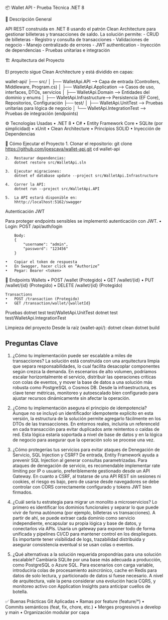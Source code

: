 📦 Wallet API - Prueba Técnica .NET 8

🧠 Descripción General

API REST construida en .NET 8 usando el patrón Clean Architecture para gestionar billeteras y transacciones de saldo. La solución permite:
	- CRUD de billeteras
	- Registro y consulta de transacciones
	- Validaciones de negocio
	- Manejo centralizado de errores
	- JWT authentication
	- Inyección de dependencias
	- Pruebas unitarias e integración

🏗️ Arquitectura del Proyecto

El proyecto sigue Clean Architecture y está dividido en capas:

wallet-api/
├── src/
│   ├── WalletApi.API           --> Capa de entrada (Controllers, Middleware, Program.cs)
│   ├── WalletApi.Application   --> Casos de uso, interfaces, DTOs, servicios
│   ├── WalletApi.Domain        --> Entidades del dominio y enums
│   ├── WalletApi.Infrastructure--> Persistencia (EF Core), Repositorios, Configuración
├── test/
│   ├── WalletApi.UnitTest      --> Pruebas unitarias para lógica de negocio
│   └── WalletApi.IntegrationTest --> Pruebas de integración (endpoints)

⚙️ Tecnologías Usadas
	•	.NET 8
	•	C#
	•	Entity Framework Core
	•	SQLite (por simplicidad)
	•	xUnit
	•	Clean Architecture
	•	Principios SOLID
	•	Inyección de Dependencias

🚀 Cómo Ejecutar el Proyecto
	1.	Clonar el repositorio:
        git clone <https://github.com/joescava/wallet-api.git>
        cd wallet-api

    2.	Restaurar dependencias:
        dotnet restore src/WalletApi.sln

	3.	Ejecutar migraciones:
        dotnet ef database update --project src/WalletApi.Infrastructure

	4.	Correr la API:
        dotnet run --project src/WalletApi.API

    5.	La API estará disponible en:
        hhttp://localhost:5162/swagger

Autenticación JWT

Para proteger endpoints sensibles se implementó autenticación con JWT.
	•	Login:
		POST /api/auth/login
	
		Body:
		{
			"username": "admin",
			"password": "123456"
		}

	•	Copiar el token de respuesta
	•	En Swagger, hacer click en “Authorize”
	•	Pegar: Bearer <token>

📑 Endpoints 
	Wallets
	•	POST /wallet (Protegido)
	•	GET /wallet/{id}
	•	PUT /wallet/{id} (Protegido)
	•	DELETE /wallet/{id} (Protegido)

	Transactions
	•	POST /transaction (Protegido)
	•	GET /transaction/wallet/{walletId}


Pruebas
dotnet test test/WalletApi.UnitTest
dotnet test test/WalletApi.IntegrationTest

Limpieza del proyecto
	Desde la raíz (wallet-api/):
		dotnet clean
		dotnet build

## Preguntas Clave

1. ¿Cómo tu implementación puede ser escalable a miles de transacciones?
    La solución está construida con una arquitectura limpia que separa responsabilidades, lo cual facilita desacoplar componentes según crezca la demanda. En escenarios de alto volumen, podríamos escalar horizontalmente el servicio, distribuir las operaciones críticas con colas de eventos, y mover la base de datos a una solución más robusta como PostgreSQL o Cosmos DB. Desde la infraestructura, es clave tener métricas, monitoreo y autoescalado bien configurado para ajustar recursos dinámicamente sin afectar la operación.

2. ¿Cómo tu implementación asegura el principio de idempotencia?
    Aunque no se incluyó un identificador idempotente explícito en esta versión, la estructura de la solución permite agregarlo fácilmente en los DTOs de las transacciones. En entornos reales, incluiría un referenceId en cada transacción para evitar duplicados ante reintentos o caídas de red. Esta lógica estaría soportada a nivel de base de datos y en la lógica de negocio para asegurar que la operación solo se procese una vez.

3. ¿Cómo protegerías tus servicios para evitar ataques de Denegación de Servicio, SQL Injection y CSRF?
	De entrada, Entity Framework ayuda a prevenir SQL Injection al generar consultas parametrizadas. Para ataques de denegación de servicio, es recomendable implementar rate limiting por IP o usuario, preferiblemente gestionado desde un API Gateway. En cuanto a CSRF, al tratarse de una API REST sin sesiones ni cookies, el riesgo es bajo, pero de usarse desde navegadores se debe controlar con CORS correctamente configurado y tokens JWT bien firmados.

4. ¿Cuál sería tu estrategia para migrar un monolito a microservicios?
	Lo primero es identificar los dominios funcionales y separar lo que puede vivir de forma autónoma (por ejemplo, billeteras vs transacciones). A partir de ahí, se puede extraer cada dominio como servicio independiente, encapsular su propia lógica y base de datos, y conectarlos vía APIs. Usaría un gateway para exponer todo de forma unificada y pipelines CI/CD para mantener control en los despliegues. Es importante tener visibilidad de logs, trazabilidad distribuida y asegurar consistencia eventual si se usan colas o eventos.

5. ¿Qué alternativas a la solución requerida propondrías para una solución escalable?
	Cambiaría SQLite por una base más adecuada a producción, como PostgreSQL o Azure SQL. Para escenarios con carga variable, introduciría colas de procesamiento asincrónico, cache en Redis para datos de solo lectura, y particionado de datos si fuese necesario. A nivel de arquitectura, vale la pena considerar una evolución hacia CQRS, y monitoreo activo con Application Insights para anticipar cuellos de botella.

✅ Buenas Prácticas Git Aplicadas
	•	Ramas por feature (feature/*)
	•	Commits semánticos (feat, fix, chore, etc.)
	•	Merges progresivos a develop y main
	•	Organización modular por capa